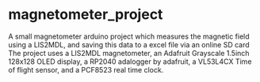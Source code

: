 # magnetometer_project
A small magnetometer arduino project which measures the magnetic field using a LIS2MDL, and saving this data to a excel file via an online SD card
The project uses a LIS2MDL magnetometer, an Adafruit Grayscale 1.5inch 128x128 OLED display, a RP2040 adalogger by adafruit, a VL53L4CX Time of flight sensor, and a PCF8523 real time clock. 
